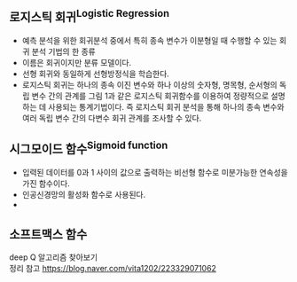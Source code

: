 ## 로지스틱 회귀<sup>Logistic Regression</sup>
- 예측 분석을 위한 회귀분석 중에서 특히 종속 변수가 이분형일 때 수행할 수 있는 회귀 분석 기법의 한 종류
- 이름은 회귀이지만 분류 모델이다.
- 선형 회귀와 동일하게 선형방정식을 학습한다.
- 로지스틱 회귀는 하나의 종속 이진 변수와 하나 이상의 숫자형, 명목형, 순서형의 독립 변수 간의 관계를 그림 1과 같은 로지스틱 회귀함수를 이용하여 정량적으로 설명하는 데 사용되는 통계기법이다. 즉 로지스틱 회귀 분석을 통해 하나의 종속 변수와 여러 독립 변수 간의 다변수 회귀 관계를 조사할 수 있다.
  

## 시그모이드 함수<sup>Sigmoid function</sup>
- 입력된 데이터를 0과 1 사이의 값으로 출력하는 비선형 함수로 미분가능한 연속성을 가진 함수이다.
- 인공신경망의 활성화 함수로 사용된다.
- 
## 소프트맥스 함수

deep Q 알고리즘 찾아보기
<br>
정리 참고
https://blog.naver.com/vita1202/223329071062
